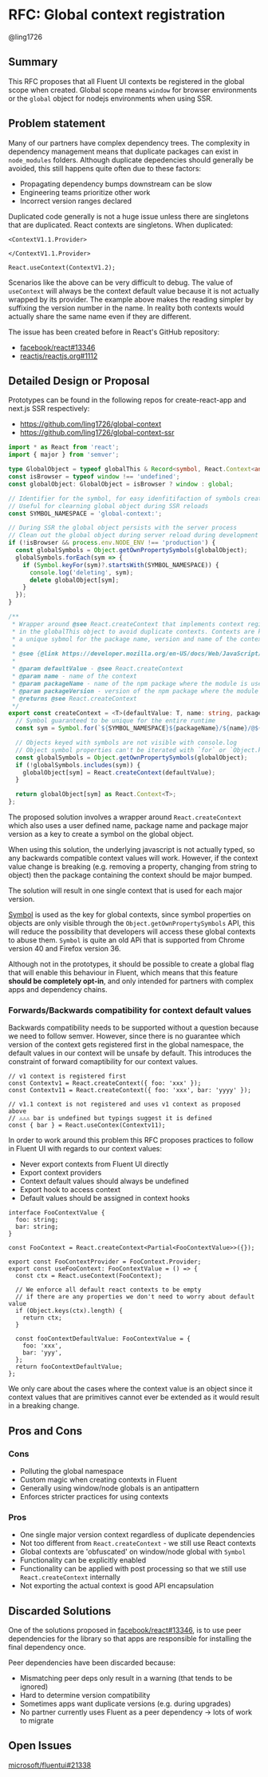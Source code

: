 # RFC: Global context registration

@ling1726

## Summary

This RFC proposes that all Fluent UI contexts be registered in the global scope when created. Global scope means
`window` for browser environments or the `global` object for nodejs environments when using SSR.

## Problem statement

Many of our partners have complex dependency trees. The complexity in dependency management means that duplicate
packages can exist in `node_modules` folders. Although duplicate depedencies should generally be avoided, this still
happens quite often due to these factors:

- Propagating dependency bumps downstream can be slow
- Engineering teams prioritize other work
- Incorrect version ranges declared

Duplicated code generally is not a huge issue unless there are singletons that are duplicated. React contexts are
singletons. When duplicated:

```tsx
<ContextV1.1.Provider>

</ContextV1.1.Provider>

React.useContext(ContextV1.2);
```

Scenarios like the above can be very difficult to debug. The value of `useContext` will always be the context
default value because it is not actually wrapped by its provider. The example above makes the reading simpler
by suffixing the version number in the name. In reality both contexts would actually share the same name even if
they are different.

The issue has been created before in React's GitHub repository:

- [facebook/react#13346](https://github.com/facebook/react/issues/13346)
- [reactjs/reactjs.org#1112](https://github.com/reactjs/reactjs.org/pull/1112)

## Detailed Design or Proposal

Prototypes can be found in the following repos for create-react-app and next.js SSR respectively:

- https://github.com/ling1726/global-context
- https://github.com/ling1726/global-context-ssr

```ts
import * as React from 'react';
import { major } from 'semver';

type GlobalObject = typeof globalThis & Record<symbol, React.Context<any>>;
const isBrowser = typeof window !== 'undefined';
const globalObject: GlobalObject = isBrowser ? window : global;

// Identifier for the symbol, for easy idenfitifaction of symbols created by this util
// Useful for clearning global object during SSR reloads
const SYMBOL_NAMESPACE = 'global-context:';

// During SSR the global object persists with the server process
// Clean out the global object during server reload during development
if (!isBrowser && process.env.NODE_ENV !== 'production') {
  const globalSymbols = Object.getOwnPropertySymbols(globalObject);
  globalSymbols.forEach(sym => {
    if (Symbol.keyFor(sym)?.startsWith(SYMBOL_NAMESPACE)) {
      console.log('deleting', sym);
      delete globalObject[sym];
    }
  });
}

/**
 * Wrapper around @see React.createContext that implements context registration
 * in the globalThis object to avoid duplicate contexts. Contexts are keyed with
 * a unique sybmol for the package name, version and name of the context.
 *
 * @see {@link https://developer.mozilla.org/en-US/docs/Web/JavaScript/Reference/Global_Objects/Symbol}
 *
 * @param defaultValue - @see React.createContext
 * @param name - name of the context
 * @param packageName - name of the npm package where the module is used
 * @param packageVersion - version of the npm package where the module is used
 * @returns @see React.createContext
 */
export const createContext = <T>(defaultValue: T, name: string, packageName: string, packageVersion: string) => {
  // Symbol guaranteed to be unique for the entire runtime
  const sym = Symbol.for(`${SYMBOL_NAMESPACE}${packageName}/${name}/@${major(packageVersion)}`);

  // Objects keyed with symbols are not visible with console.log
  // Object symbol properties can't be iterated with `for` or `Object.keys`
  const globalSymbols = Object.getOwnPropertySymbols(globalObject);
  if (!globalSymbols.includes(sym)) {
    globalObject[sym] = React.createContext(defaultValue);
  }

  return globalObject[sym] as React.Context<T>;
};
```

The proposed solution involves a wrapper around `React.createContext` which also uses a user defined name, package name
and package major version as a key to create a symbol on the global object.

When using this solution, the underlying javascript is not actually typed, so any backwards compatible context values
will work. However, if the context value change is breaking (e.g. removing a property, changing from string to object)
then the package containing the context should be major bumped.

The solution will result in one single context that is used for each major version.

[Symbol](https://developer.mozilla.org/en-US/docs/Web/JavaScript/Reference/Global_Objects/Symbol)
is used as the key for global contexts, since symbol properties on objects are only visible through the
`Object.getOwnPropertySymbols` API, this will reduce the possibility that developers will access these global
contexts to abuse them. `Symbol` is quite an old APi that is supported from Chrome version 40 and Firefox version 36.

Although not in the prototypes, it should be possible to create a global flag that will enable this behaviour in
Fluent, which means that this feature **should be completely opt-in**, and only intended for partners with complex
apps and dependency chains.

### Forwards/Backwards compatibility for context default values

Backwards compatibility needs to be supported without a question because we need to follow semver.
However, since there is no guarantee which version of the context gets registered first in the global namespace, the default
values in our context will be unsafe by default. This introduces the constraint of forward comaptibility for our
context values.

```tsx
// v1 context is registered first
const Contextv1 = React.createContext({ foo: 'xxx' });
const Contextv11 = React.createContext({ foo: 'xxx', bar: 'yyyy' });

// v1.1 context is not registered and uses v1 context as proposed above
// ⚠️⚠️⚠️ bar is undefined but typings suggest it is defined
const { bar } = React.useContex(Contextv11);
```

In order to work around this problem this RFC proposes practices to follow in Fluent UI with regards to our
context values:

- Never export contexts from Fluent UI directly
- Export context providers
- Context default values should always be undefined
- Export hook to access context
- Default values should be assigned in context hooks

```tsx
interface FooContextValue {
  foo: string;
  bar: string;
}

const FooContext = React.createContext<Partial<FooContextValue>>({});

export const FooContextProvider = FooContext.Provider;
export const useFooContext: FooContextValue = () => {
  const ctx = React.useContext(FooContext);

  // We enforce all default react contexts to be empty
  // if there are any properties we don't need to worry about default value
  if (Object.keys(ctx).length) {
    return ctx;
  }

  const fooContextDefaultValue: FooContextValue = {
    foo: 'xxx',
    bar: 'yyy',
  };
  return fooContextDefaultValue;
};
```

We only care about the cases where the context value is an object since it context values that are primitives
cannot ever be extended as it would result in a breaking change.

## Pros and Cons

### Cons

- Polluting the global namespace
- Custom magic when creating contexts in Fluent
- Generally using window/node globals is an antipattern
- Enforces stricter practices for using contexts

### Pros

- One single major version context regardless of duplicate dependencies
- Not too different from `React.createContext` - we still use React contexts
- Global contexts are 'obfuscated' on window/node global with `Symbol`
- Functionality can be explicitly enabled
- Functionality can be applied with post processing so that we still use `React.createContext` internally
- Not exporting the actual context is good API encapsulation

## Discarded Solutions

One of the solutions proposed in [facebook/react#13346](https://github.com/facebook/react/issues/13346), is to use
peer dependencies for the library so that apps are responsible for installing the final dependency once.

Peer dependencies have been discarded because:

- Mismatching peer deps only result in a warning (that tends to be ignored)
- Hard to determine version compatibility
- Sometimes apps want duplicate versions (e.g. during upgrades)
- No partner currently uses Fluent as a peer dependency -> lots of work to migrate

## Open Issues

[microsoft/fluentui#21338](https://github.com/microsoft/fluentui/issues/21338)
